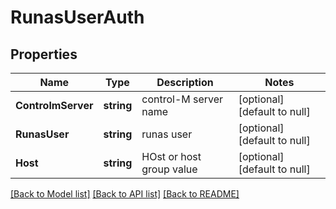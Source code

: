 # RunasUserAuth

## Properties
Name | Type | Description | Notes
------------ | ------------- | ------------- | -------------
**ControlmServer** | **string** | control-M server name | [optional] [default to null]
**RunasUser** | **string** | runas user | [optional] [default to null]
**Host** | **string** | HOst or host group value | [optional] [default to null]

[[Back to Model list]](../README.md#documentation-for-models) [[Back to API list]](../README.md#documentation-for-api-endpoints) [[Back to README]](../README.md)


